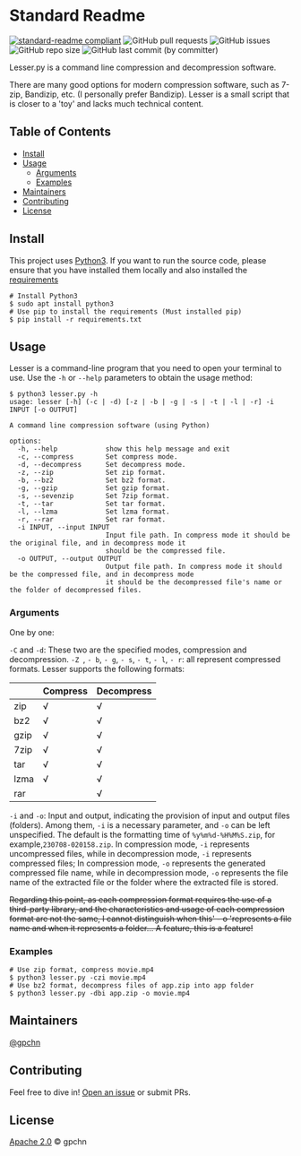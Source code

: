# Standard Readme

[![standard-readme compliant](https://img.shields.io/badge/readme%20style-standard-brightgreen.svg?style=flat-square)](https://github.com/RichardLitt/standard-readme)
![GitHub pull requests](https://img.shields.io/github/issues-pr/gpchn/lesser)
![GitHub issues](https://img.shields.io/github/issues/gpchn/lesser)
![GitHub repo size](https://img.shields.io/github/repo-size/gpchn/lesser)
![GitHub last commit (by committer)](https://img.shields.io/github/last-commit/gpchn/lesser)

Lesser.py is a command line compression and decompression software.

There are many good options for modern compression software, such as 7-zip, Bandizip, etc. (I personally prefer Bandizip). Lesser is a small script that is closer to a 'toy' and lacks much technical content.

## Table of Contents

- [Install](#install)
- [Usage](#usage)
  - [Arguments](#arguments)
  - [Examples](#Examples)
- [Maintainers](#maintainers)
- [Contributing](#contributing)
- [License](#license)

## Install

This project uses [Python3](http://www.python.org/). If you want to run the source code, please ensure that you have installed them locally and also installed the [requirements](requirements.txt)

```shell
# Install Python3
$ sudo apt install python3
# Use pip to install the requirements (Must installed pip)
$ pip install -r requirements.txt
```

## Usage

Lesser is a command-line program that you need to open your terminal to use. Use the `-h` or `--help` parameters to obtain the usage method:

```shell
$ python3 lesser.py -h
usage: lesser [-h] (-c | -d) [-z | -b | -g | -s | -t | -l | -r] -i INPUT [-o OUTPUT]

A command line compression software (using Python)

options:
  -h, --help            show this help message and exit
  -c, --compress        Set compress mode.
  -d, --decompress      Set decompress mode.
  -z, --zip             Set zip format.
  -b, --bz2             Set bz2 format.
  -g, --gzip            Set gzip format.
  -s, --sevenzip        Set 7zip format.
  -t, --tar             Set tar format.
  -l, --lzma            Set lzma format.
  -r, --rar             Set rar format.
  -i INPUT, --input INPUT
                        Input file path. In compress mode it should be the original file, and in decompress mode it
                        should be the compressed file.
  -o OUTPUT, --output OUTPUT
                        Output file path. In compress mode it should be the compressed file, and in decompress mode
                        it should be the decompressed file's name or the folder of decompressed files.
```

### Arguments

One by one:

`-C` and `-d`: These two are the specified modes, compression and decompression.
`-Z `, ` - b `, ` - g `, ` - s `, ` - t `, ` - l `, ` - r `: all represent compressed formats. Lesser supports the following formats:

|      | Compress | Decompress |
| ---- | -------- | ---------- |
| zip  | √        | √          |
| bz2  | √        | √          |
| gzip | √        | √          |
| 7zip | √        | √          |
| tar  | √        | √          |
| lzma | √        | √          |
| rar  |          | √          |

`-i` and `-o`: Input and output, indicating the provision of input and output files (folders). Among them, `-i` is a necessary parameter, and `-o` can be left unspecified. The default is the formatting time of `%y%m%d-%H%M%S.zip`, for example,`230708-020158.zip`.
In compression mode, `-i` represents uncompressed files, while in decompression mode, `-i` represents compressed files; In compression mode, `-o` represents the generated compressed file name, while in decompression mode, `-o` represents the file name of the extracted file or the folder where the extracted file is stored.

~~Regarding this point, as each compression format requires the use of a third-party library, and the characteristics and usage of each compression format are not the same, I cannot distinguish when this' - o 'represents a file name and when it represents a folder... A feature, this is a feature!~~

### Examples

```shell
# Use zip format, compress movie.mp4
$ python3 lesser.py -czi movie.mp4
# Use bz2 format, decompress files of app.zip into app folder
$ python3 lesser.py -dbi app.zip -o movie.mp4
```

## Maintainers

[@gpchn](https://github.com/gpchn)

## Contributing

Feel free to dive in! [Open an issue](https://github.com/gpchn/lesser/issues/new) or submit PRs.

## License

[Apache 2.0](LICENSE) © gpchn
